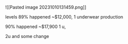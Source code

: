 
![[Pasted image 20231010131459.png]]


levels
89% happened ~$12,000, 1 underwear production

90% happened ~$17,900 1 u,

2u and some change